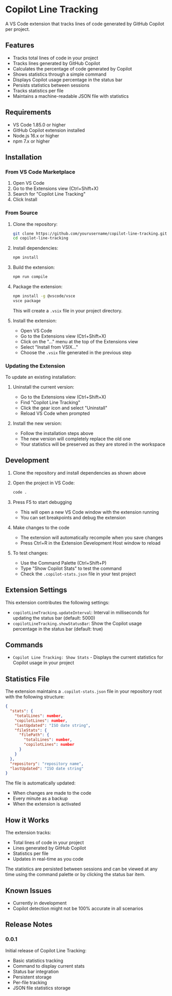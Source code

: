 # Copilot Line Tracking

A VS Code extension that tracks lines of code generated by GitHub Copilot per project.

## Features

- Tracks total lines of code in your project
- Tracks lines generated by GitHub Copilot
- Calculates the percentage of code generated by Copilot
- Shows statistics through a simple command
- Displays Copilot usage percentage in the status bar
- Persists statistics between sessions
- Tracks statistics per file
- Maintains a machine-readable JSON file with statistics

## Requirements

- VS Code 1.85.0 or higher
- GitHub Copilot extension installed
- Node.js 16.x or higher
- npm 7.x or higher

## Installation

### From VS Code Marketplace
1. Open VS Code
2. Go to the Extensions view (Ctrl+Shift+X)
3. Search for "Copilot Line Tracking"
4. Click Install

### From Source
1. Clone the repository:
   ```bash
   git clone https://github.com/yourusername/copilot-line-tracking.git
   cd copilot-line-tracking
   ```

2. Install dependencies:
   ```bash
   npm install
   ```

3. Build the extension:
   ```bash
   npm run compile
   ```

4. Package the extension:
   ```bash
   npm install -g @vscode/vsce
   vsce package
   ```
   This will create a `.vsix` file in your project directory.

5. Install the extension:
   - Open VS Code
   - Go to the Extensions view (Ctrl+Shift+X)
   - Click on the "..." menu at the top of the Extensions view
   - Select "Install from VSIX..."
   - Choose the `.vsix` file generated in the previous step

### Updating the Extension
To update an existing installation:

1. Uninstall the current version:
   - Go to the Extensions view (Ctrl+Shift+X)
   - Find "Copilot Line Tracking"
   - Click the gear icon and select "Uninstall"
   - Reload VS Code when prompted

2. Install the new version:
   - Follow the installation steps above
   - The new version will completely replace the old one
   - Your statistics will be preserved as they are stored in the workspace

## Development

1. Clone the repository and install dependencies as shown above

2. Open the project in VS Code:
   ```bash
   code .
   ```

3. Press F5 to start debugging
   - This will open a new VS Code window with the extension running
   - You can set breakpoints and debug the extension

4. Make changes to the code
   - The extension will automatically recompile when you save changes
   - Press Ctrl+R in the Extension Development Host window to reload

5. To test changes:
   - Use the Command Palette (Ctrl+Shift+P)
   - Type "Show Copilot Stats" to test the command
   - Check the `.copilot-stats.json` file in your test project

## Extension Settings

This extension contributes the following settings:

* `copilotLineTracking.updateInterval`: Interval in milliseconds for updating the status bar (default: 5000)
* `copilotLineTracking.showStatusBar`: Show the Copilot usage percentage in the status bar (default: true)

## Commands

* `Copilot Line Tracking: Show Stats` - Displays the current statistics for Copilot usage in your project

## Statistics File

The extension maintains a `.copilot-stats.json` file in your repository root with the following structure:

```json
{
  "stats": {
    "totalLines": number,
    "copilotLines": number,
    "lastUpdated": "ISO date string",
    "fileStats": {
      "filePath": {
        "totalLines": number,
        "copilotLines": number
      }
    }
  },
  "repository": "repository name",
  "lastUpdated": "ISO date string"
}
```

The file is automatically updated:
- When changes are made to the code
- Every minute as a backup
- When the extension is activated

## How it Works

The extension tracks:
- Total lines of code in your project
- Lines generated by GitHub Copilot
- Statistics per file
- Updates in real-time as you code

The statistics are persisted between sessions and can be viewed at any time using the command palette or by clicking the status bar item.

## Known Issues

- Currently in development
- Copilot detection might not be 100% accurate in all scenarios

## Release Notes

### 0.0.1

Initial release of Copilot Line Tracking:
- Basic statistics tracking
- Command to display current stats
- Status bar integration
- Persistent storage
- Per-file tracking
- JSON file statistics storage 